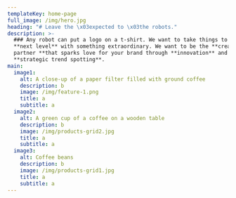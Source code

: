 ```yaml
---
templateKey: home-page
full_image: /img/hero.jpg
heading: "# Leave the \x03expected to \x03the robots."
description: >-
  ### Any robot can put a logo on a t-shirt. We want to take things to the
  **next level** with something extraordinary. We want to be the **creative
  partner **that sparks love for your brand through **innovation** and
  **strategic trend spotting**.
main:
  image1:
    alt: A close-up of a paper filter filled with ground coffee
    description: b
    image: /img/feature-1.png
    title: a
    subtitle: a
  image2:
    alt: A green cup of a coffee on a wooden table
    description: b
    image: /img/products-grid2.jpg
    title: a
    subtitle: a
  image3:
    alt: Coffee beans
    description: b
    image: /img/products-grid1.jpg
    title: a
    subtitle: a
---
```


